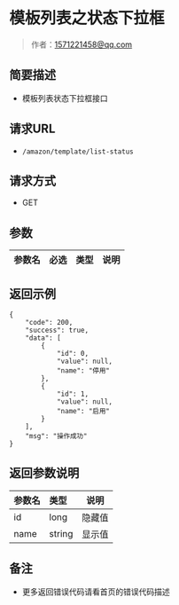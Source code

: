 # 模板列表之状态下拉框

> 作者：1571221458@qq.com

## 简要描述

- 模板列表状态下拉框接口

## 请求URL
- ` /amazon/template/list-status `
  
## 请求方式
- GET 

## 参数

|参数名|必选|类型|说明|
|:----    |:---|:----- |-----   |

## 返回示例 

``` 
{
    "code": 200,
    "success": true,
    "data": [
        {
            "id": 0,
            "value": null,
            "name": "停用"
        },
        {
            "id": 1,
            "value": null,
            "name": "启用"
        }
    ],
    "msg": "操作成功"
}
```

## 返回参数说明 

|参数名|类型|说明|
|:-----  |:-----|-----                           |
|id |long   |隐藏值  |
|name |string   |显示值  |

## 备注 

- 更多返回错误代码请看首页的错误代码描述